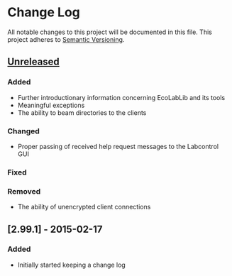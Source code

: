 # Change Log
All notable changes to this project will be documented in this file.
This project adheres to [Semantic Versioning](http://semver.org/).

## [Unreleased][unreleased]
### Added
- Further introductionary information concerning EcoLabLib and its tools
- Meaningful exceptions
- The ability to beam directories to the clients
### Changed
- Proper passing of received help request messages to the Labcontrol GUI
### Fixed
### Removed
- The ability of unencrypted client connections

## [2.99.1] - 2015-02-17
### Added
- Initially started keeping a change log

[unreleased]: https://github.com/markuspg/EcoLabLib/compare/v2.99.1...HEAD
